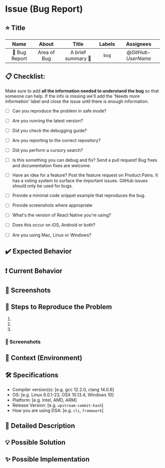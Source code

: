 # Issue (Bug Report)

## ⭐ Title

<!--- Fill up the table with your changes proprly -->

| Name | About | Title | Labels | Assignees |
| :---: | :---: | :---: | :---: | :---: |
| 🐛 Bug Report | Area of Bug | A brief summary 🤔 | ```bug``` | @*GitHub-UserName* |


## 📋 Checklist:

Make sure to add **all the information needed to understand the bug** so that someone can help. If the info is missing we'll add the 'Needs more information' label and close the issue until there is enough information.

- [ ] Can you reproduce the problem in safe mode?
- [ ] Are you running the latest version?
- [ ] Did you check the debugging guide?
- [ ] Are you reporting to the correct repository?
- [ ] Did you perform a cursory search?
- [ ] Is this something you can debug and fix? Send a pull request! Bug fixes and documentation fixes are welcome.
- [ ] Have an idea for a feature? Post the feature request on Product Pains. It has a voting system to surface the important issues. GitHub issues should only be used for bugs.
- [ ] Provide a minimal code snippet example that reproduces the bug.
- [ ] Provide screenshots where appropriate
- [ ] What's the version of React Native you're using?
- [ ] Does this occur on iOS, Android or both?
- [ ] Are you using Mac, Linux or Windows?


## ✔️ Expected Behavior

<!-- Tell us what should happen -->


## ❗ Current Behavior

<!-- Tell us what happens instead of the expected behavior -->


## 📸 Screenshots

<!-- Add screenshots to help explain -->


## 🧾 Steps to Reproduce the Problem

<!-- Provide a link to a live example, or an unambiguous set of steps to reproduce this bug. Include code to reproduce, if relevant -->

1.
2.
3.


### 📸 Screenshots

<!-- Add helper screenshots to help explain -->


## 📝 Context (Environment)

<!-- How has this issue affected you? What are you trying to accomplish? -->
<!-- Providing context helps us come up with a solution that is most useful in the real world -->


## 🛠️ Specifications

- Compiler version(s): [e.g. gcc 12.2.0, clang 14.0.6]
- OS: [e.g. Linux 6.0.1-23, OSX 10.13.4, Windows 10]
- Platform: [e.g. Intel, AMD, ARM]
- Release Version: [e.g. `upstream-commit-hash`]
- How you are using DSA: [e.g. `cli`, `framework`]


## 📜 Detailed Description

<!-- Provide a detailed description of the change or addition you are proposing -->


## 💡 Possible Solution
<!-- Not obligatory, but suggest a fix/reason for the bug, -->


## ✨ Possible Implementation

<!-- Not obligatory, but suggest an idea for implementing addition or change -->
